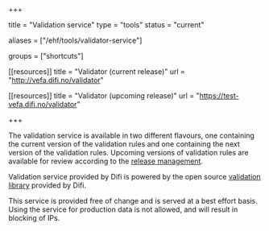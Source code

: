 +++

title = "Validation service"
type = "tools"
status = "current"

aliases = ["/ehf/tools/validator-service"]

groups = ["shortcuts"]

[[resources]]
title = "Validator (current release)"
url = "http://vefa.difi.no/validator"

[[resources]]
title = "Validator (upcoming release)"
url = "https://test-vefa.difi.no/validator"

+++

The validation service is available in two different flavours, one containing the current version of the validation rules and one containing the next version of the validation rules. Upcoming versions of validation rules are available for review according to the [release management](/ehf/knowledge-base/release-management/).

Validation service provided by Difi is powered by the open source [validation library](/ehf/tools/validation-library/) provided by Difi.

This service is provided free of change and is served at a best effort basis. Using the service for production data is not allowed, and will result in blocking of IPs.